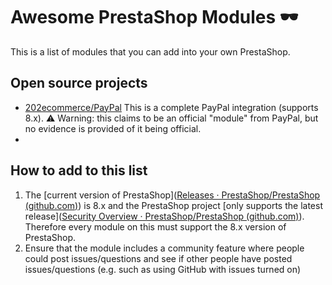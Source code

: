 # Awesome PrestaShop Modules :dark_sunglasses:

This is a list of modules that you can add into your own PrestaShop.



## Open source projects

* [202ecommerce/PayPal](https://github.com/202ecommerce/paypal) This is a complete PayPal integration (supports 8.x). :warning: Warning: this claims to be an official "module" from PayPal, but no evidence is provided of it being official.
* 



## How to add to this list

1. The [current version of PrestaShop]([Releases · PrestaShop/PrestaShop (github.com)](https://github.com/PrestaShop/PrestaShop/releases)) is 8.x and the PrestaShop project [only supports the latest release]([Security Overview · PrestaShop/PrestaShop (github.com)](https://github.com/PrestaShop/PrestaShop/security)). Therefore every module on this must support the 8.x version of PrestaShop.
2. Ensure that the module includes a community feature where people could post issues/questions and see if other people have posted issues/questions (e.g. such as using GitHub with issues turned on)
